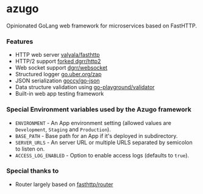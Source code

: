 # azugo

Opinionated GoLang web framework for microservices based on FastHTTP.

### Features

* HTTP web server [valyala/fasthttp](https://github.com/valyala/fasthttp)
* HTTP/2 support [forked dgrr/http2](https://github.com/lafriks/http2)
* Web socket support [dgrr/websocket](https://github.com/dgrr/websocket)
* Structured logger [go.uber.org/zap](https://github.com/uber-go/zap)
* JSON serialization [goccy/go-json](https://github.com/goccy/go-json)
* Data structure validation using [go-playground/validator](https://github.com/go-playground/validator)
* Built-in web app testing framework

### Special Environment variables used by the Azugo framework

* `ENVIRONMENT` - An App environment setting (allowed values are `Development`, `Staging` and `Production`).
* `BASE_PATH` - Base path for an App if it's deployed in subdirectory.
* `SERVER_URLS` - An server URL or multiple URLS separated by semicolon to listen on.
* `ACCESS_LOG_ENABLED` - Option to enable access logs (defaults to `true`).

### Special thanks to

* Router largely based on [fasthttp/router](https://github.com/fasthttp/router)
